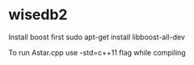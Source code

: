 # wisedb2
Install boost first
sudo apt-get install libboost-all-dev

To run Astar.cpp use -std=c++11 flag while compiling

